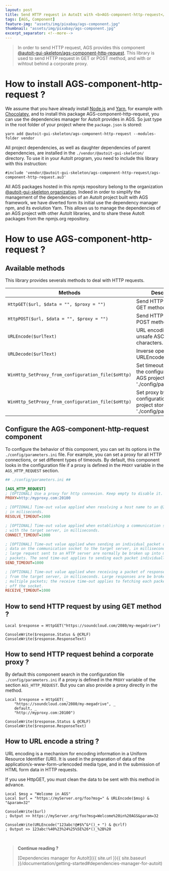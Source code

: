 ```yaml
---
layout: post
title: Send HTTP request in AutoIt with <b>AGS-component-http-request</b>
tags: [AGS, Component]
feature-img: "assets/img/pixabay/ags-component.jpg"
thumbnail: "assets/img/pixabay/ags-component.jpg"
excerpt_separator: <!--more-->
---
```



> In order to send HTTP request, AGS provides this component [@autoit-gui-skeleton/ags-component-http-request](https://www.npmjs.com/package/@autoit-gui-skeleton/ags-component-http-request). This library is used to send HTTP request in GET or POST method, and with or wihtout behind a corporate proxy.


<!--more-->


# How to install AGS-component-http-request ?

We assume that you have already install [Node.js](https://nodejs.org/) and [Yarn](https://yarnpkg.com/lang/en/), for example with [Chocolatey](https://chocolatey.org/), and to install this package AGS-component-http-request, you can use the dependencies manager for AutoIt provides in AGS. So just type in the root folder of your project where the `package.json` is stored:

<pre class="command-line" data-prompt="C: \>">
<code class=" language-bash">yarn add @autoit-gui-skeleton/ags-component-http-request --modules-folder vendor</code>
</pre>


All project dependencies, as well as daughter dependencies of parent dependencies, are installed in the `./vendor/@autoit-gui-skeleton/` directory. To use it in your AutoIt program, you need to include this library with this instruction:

```autoit
#include 'vendor/@autoit-gui-skeleton/ags-component-http-request/ags-component-http-request.au3'
```

All AGS packages hosted in this npmjs repository belong to the organization [@autoit-gui-skeleton organization](https://www.npmjs.com/search?q=autoit-gui-skeleton). Indeed in order to simplify the management of the dependencies of an AutoIt project built with AGS framework, we have diverted form its initial use the dependency manager npm, and its evolution Yarn. This allows us to manage the dependencies of an AGS project with other AutoIt libraries, and to share these AutoIt packages from the npmjs.org repository.


# How to use AGS-component-http-request ? 

## Available methods 
    
This library provides severals methods to deal with HTTP requests.

 Methods    | Description 
---------------|-------------
`HttpGET($url, $data = "", $proxy = "")` | Send HTTP request with GET method.
`HttpPOST($url, $data = "", $proxy = "")` | Send HTTP request with POST method.
`URLEncode($urlText)` | URL encoding replaces unsafe ASCII characters.  
`URLDecode($urlText)` | Inverse operation of URLEncode.
`WinHttp_SetProxy_from_configuration_file($oHttp)` | Set timeouts by parsing the configuration file AGS project store in './config/parameters.ini'.
`WinHttp_SetProxy_from_configuration_file($oHttp)` | Set proxy by parsing the configuration file AGS project store in './config/parameters.ini'.


## Configure the AGS-component-http-request component

To configure the behavior of this component, you can set its options in the `./config/parameters.ini` file. For example, you can set a proxy for all HTTP connections, or set different types of timeouts. By default, this component looks in the configuration file if a proxy is defined in the `PROXY` variable in the `AGS_HTTP_REQUEST` section.

```ini
## ./config/parameters.ini ##

[AGS_HTTP_REQUEST]
; [OPTIONAL] Use a proxy for http connexion. Keep empty to disable it.
PROXY=http:/myproxy.com:20100

; [OPTIONAL] Time-out value applied when resolving a host name to an @IP,
; in miliseconds.
RESOLVE_TIMEOUT=1000

; [OPTIONAL] Time-out value applied when establishing a communication socket
; with the target server, in milliseconds.
CONNECT_TIMEOUT=1000

; [OPTIONAL] Time-out value applied when sending an individual packet of request
; data on the communication socket to the target server, in milliseconds. A
; large request sent to an HTTP server are normally be broken up into multiple
; packets. The send time-out applies to sending each packet individually.
SEND_TIMEOUT=1000

; [OPTIONAL] Time-out value applied when receiving a packet of response data
; from the target server, in milliseconds. Large responses are be broken up into
; multiple packets; the receive time-out applies to fetching each packet of data
; off the socket.
RECEIVE_TIMEOUT=1000
```


## How to send HTTP request by using GET method ?

```autoit
Local $response = HttpGET("https://soundcloud.com/2080/my-megadrive")
    
ConsoleWrite($response.Status & @CRLF)
ConsoleWrite($response.ResponseText)
```


## How to send HTTP request behind a corporate proxy ?

By default this component search in the configuration file `./config/parameters.ini` if a proxy is defined in the `PROXY` variable of the section `AGS_HTTP_REQUEST`. But you can also provide a proxy directly in the method.

```autoit
Local $response = HttpGET( _ 
    "https://soundcloud.com/2080/my-megadrive", _ 
    default, _ 
    "http://myproxy.com:20100")
    
ConsoleWrite($response.Status & @CRLF)
ConsoleWrite($response.ResponseText)
```


## How to URL encode a string ?

URL encoding is a mechanism for encoding information in a Uniform Resource Identifier (URI). It is used in the preparation of data of the application/x-www-form-urlencoded media type, and in the submission of HTML form data in HTTP requests.

If you use HttpGET, you must clean the data to be sent with this method in advance. 

```autoit
Local $msg = "Welcome in AGS"
Local $url = "https://myServer.org/foo?msg=" & URLEncode($msg) & "&param=32"

ConsoleWrite($url)
; Output >> https://myServer.org/foo?msg=Welcome%20in%20AGS&param=32

ConsoleWrite(URLEncode("123abc!@#$%^&*()_+ ") & @crlf)
; Output >> 123abc!%40%23%24%25%5E%26*()_%2B%20
```


<br/>

> **Continue reading ?**
>
> [Dependencies manager for AutoIt]({{ site.url }}{{ site.baseurl }}/documentation/getting-started#dependencies-manager-for-autoit)
